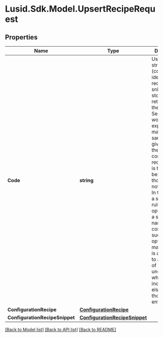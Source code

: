 
# Lusid.Sdk.Model.UpsertRecipeRequest

## Properties

Name | Type | Description | Notes
------------ | ------------- | ------------- | -------------
**Code** | **string** | User given string name (code) to identify the recipe or snippet for storage in and retrieval from the data store.  Sensibly it would be expected to match the same code given inside the configuration recipe, if that is the element being stored,  though this is not enforced. In the case of a snippet for rules or options, again a sensible naming convention such as options_...  or marketrules_... is advocated to aid in ease of understanding when included elsewhere though not enforced. | 
**ConfigurationRecipe** | [**ConfigurationRecipe**](ConfigurationRecipe.md) |  | [optional] 
**ConfigurationRecipeSnippet** | [**ConfigurationRecipeSnippet**](ConfigurationRecipeSnippet.md) |  | [optional] 

[[Back to Model list]](../README.md#documentation-for-models)
[[Back to API list]](../README.md#documentation-for-api-endpoints)
[[Back to README]](../README.md)


